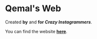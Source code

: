 Qemal's Web
===

Created **by** and **for _Crazy Instagrammers_**.




You can find the website **[here](https://knownasdon.github.io/Qemal-sWeb)**.
